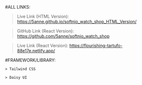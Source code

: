 #ALL LINKS:

>Live Link (HTML Version): https://5anne.github.io/softnio_watch_shop_HTML_Version/

>GitHub Link (React Version): https://github.com/5anne/softnio_watch_shop

>Live Link (React Version): https://flourishing-tartufo-88e17e.netlify.app/


#FRAMEWORK/LIBRARY:

    > Tailwind CSS

    > Daisy UI